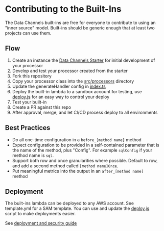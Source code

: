 # Contributing to the Built-Ins

The Data Channels built-ins are free for everyone to contribute to using an "inner source" model.  Built-ins should be generic enough that at least two projects can use them.

## Flow

1. Create an instance the [Data Channels Starter](https://github.com/Hobsons/data-channels-starter) for initial development of your processor
2. Develop and test your processor created from the starter
3. Fork this repository
4. Copy your processor class into the [src/processors](src/processors) directory
5. Update the generateHandler config in [index.ts](src/index.ts)
6. Deploy the built-in lambda to a sandbox account for testing, use [deploy.js](deploy.js) for an easy way to control your deploy
7. Test your built-in
8. Create a PR against this repo
9. After approval, merge, and let CI/CD process deploy to all environments

## Best Practices

* Do all one-time configuration in a `before_[method name]` method
* Expect configuration to be provided in a self-contained parameter that is the name of the method, plus "Config".  For example `sqlConfig` if your method name is `sql`.
* Support both row and once granularities where possible.  Default to row, and add a second method called `[method name]Once`.
* Put meaningful metrics into the output in an `after_[method name]` method

## Deployment

The built-ins lambda can be deployed to any AWS account.  See template.yml for a SAM template.  You can use and update the [deploy.js](deploy.js) script to make deployments easier.

See [deployment and security guide](https://github.com/Hobsons/data-channels/tree/develop/deploymentAndSecurity.md)